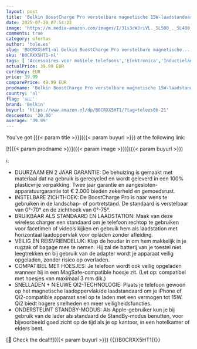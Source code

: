 ```yaml
---
layout: post
title: 'Belkin BoostCharge Pro verstelbare magnetische 15W-laadstandaard  MagSafe-compatible Qi2 draadloze oplader  magnetisch laadstation  snellader voor Apple iPhone 16  15  14  13  12  AirPods Pro - Wit'
date: 2025-07-29 07:54:22
image: 'https://m.media-amazon.com/images/I/31s3cWJriVL._SL500_._SL400_.jpg'
comments: true
category: ofertas
author: 'tole.es'
slug: 'B0CRXX5HT1-nl Belkin BoostCharge Pro verstelbare magnetische...'
sku: 'B0CRXX5HT1-nl'
tags: [ 'Accessoires voor mobiele telefoons','Elektronica','Inductieladers voor mobiele telefoons','Mobiele telefoonladers','Mobiele telefoons & communicatieproducten','belkin','🇳🇱', ]
actualPrice: 39.99 EUR
currency: EUR
price: 39.99
comparePrice: 49.99 EUR
prodname: 'Belkin BoostCharge Pro verstelbare magnetische 15W-laadstandaard  MagSafe-compatible Qi2 draadloze oplader  magnetisch laadstation  snellader voor Apple iPhone 16  15  14  13  12  AirPods Pro - Wit'
country: 'nl'
flag: '🇳🇱'
brand: 'Belkin'
buyurl: 'https://www.amazon.nl/dp/B0CRXX5HT1/?tag=tolees0b-21'
descuento: '20.00'
average: '39.99'
---
```


You've got [{{< param title >}}]({{< param buyurl >}}) at the following link:

[![{{< param prodname >}}]({{< param image >}})]({{< param buyurl >}})

ℹ️:

- DUURZAAM EN 2 JAAR GARANTIE: De behuizing is gemaakt met materiaal dat na gebruik is gerecycled en wordt geleverd in een 100% plasticvrije verpakking. Twee jaar garantie en aangesloten-apparatuurgarantie tot € 2.000 bieden zekerheid en gemoedsrust.
- INSTELBARE ZICHTHOEK: De BoostCharge Pro is naar wens te gebruiken in de landschap- of portretstand. De standaard is verstelbaar van 0°-70° en de zichthoek van 0°-75°.
- BRUIKBAAR ALS STANDAARD EN LAADSTATION: Maak van deze wireless charger een standaard om je telefoon rechtop te gebruiken voor facetimen of video’s kijken en gebruik hem als laadstation met horizontaal laadoppervlak voor opladen zonder afleiding.
- VEILIG EN REISVRIENDELIJK: Klap de houder in om hem makkelijk in je rugzak of bagage mee te nemen. Hij zal de batterij van je toestel niet leegtrekken en bij gebruik van de adapter wordt je apparaat veilig opgeladen, zonder risico op overladen.
- COMPATIBEL MET HOESJES: Je telefoon wordt ook veilig opgeladen wanneer hij in een MagSafe-compatible hoesje zit. (Let op: compatibel met hoesjes van maximaal 3 mm dik.)
- SNELLADEN + NIEUWE QI2-TECHNOLOGIE: Plaats je telefoon gewoon op het magnetische laadoppervlak/de laadstandaard om je iPhone of Qi2-compatible apparaat snel op te laden met een vermogen tot 15W. Qi2 biedt hogere snelheden en meer veiligheidsfuncties.
- ONDERSTEUNT STANDBY-MODUS: Als Apple-gebruiker kun je bij gebruik van de lader als standaard de StandBy-modus benutten, voor bijvoorbeeld goed zicht op de tijd als je op kantoor, in een hotelkamer of elders bent.

[🛒 Check the deal!!]({{< param buyurl >}})
{{<world>}}B0CRXX5HT1{{</world>}}
